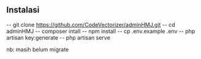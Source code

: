 ## Instalasi
-- git clone https://github.com/CodeVectorizer/adminHMJ.git
-- cd adminHMJ
-- composer intall
-- npm install
-- cp .env.example .env
-- php artisan key:generate
-- php artisan serve


nb: masih belum migrate
